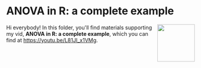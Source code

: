 # ANOVA in R: a complete example
[<img src="anova.jpg" align="right" height="100" />](<https://youtu.be/L81JI_x1VMg>)

Hi everybody! In this folder, you'll find materials supporting my vid, **ANOVA in R: a complete example**, which you can find at <https://youtu.be/L81JI_x1VMg>. 

